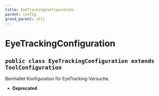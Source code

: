 ```yaml
---
title: EyeTrackingConfiguration
parent: config
grand_parent: util
---
```


# EyeTrackingConfiguration


## `public class EyeTrackingConfiguration extends ToolConfiguration`

Beinhaltet Konfiguration für EyeTracking-Versuche.

 * **Deprecated**
